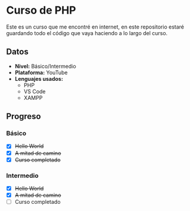 # Curso de PHP
Este es un curso que me encontré en internet, en este repositorio estaré guardando todo el código que vaya haciendo a lo largo del curso.

## Datos
- **Nivel:** Básico/Intermedio
- **Plataforma:** YouTube
- **Lenguajes usados:**
  - PHP
  - VS Code
  - XAMPP

## Progreso

### Básico
- [X] ~~Hello World~~
- [X] ~~A mitad de camino~~
- [X] ~~Curso completado~~

### Intermedio
- [X] ~~Hello World~~
- [X] ~~A mitad de camino~~
- [ ] Curso completado
